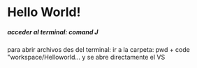 # Hello World!

##### acceder al terminal: comand J

para abrir archivos des del terminal:
ir a la carpeta: pwd  + code "workspace/Helloworld... y se abre directamente el VS 